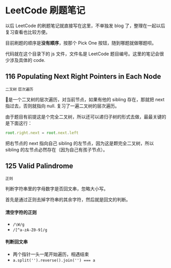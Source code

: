 LeetCode 刷题笔记
=====

以后 LeetCode 的刷题笔记就直接写在这里，不单独发 blog 了，整理在一起以后复习查看也比较方便。

目前刷题的顺序是**没有顺序**，按那个 Pick One 按钮，随到哪题就做哪题呗。

代码就在这个目录下的 js 文件，文件名是 LeetCode 题目编号。这里的笔记会很少涉及具体的 code.

## 116 Populating Next Right Pointers in Each Node   

`二叉树` `层次遍历`

是一个二叉树的层次遍历，对当前节点，如果有他的 sibling 存在，那就把 next 指过去，否则就指向 null. 复习了一遍二叉树的层次遍历。

由于题目有前提这是个完全二叉树，所以还可以递归子树的形式去做，最最关键的是下面这行：

```javascript
root.right.next = root.next.left
```

把右节点的 next 指向自己 sibling 的左节点，因为这是颗完全二叉树，所以 sibling 的左节点必然存在（因为自己有孩子节点）。

## 125 Valid Palindrome

`正则`

判断字符串里的字母数字是否回文串，忽略大小写。

首先是通过正则去掉字符串的其余字符，然后就是回文的判断。

#### 清空字符的正则

- `/\W/g`
- `/[^a-zA-Z0-9]/g`

#### 判断回文串

- 两个指针一头一尾开始遍历，相遇结束
- `a.split('').reverse().join('') === a`